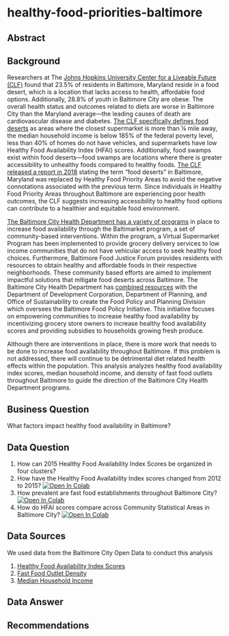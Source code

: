 # healthy-food-priorities-baltimore

## Abstract

## Background

Researchers at The [Johns Hopkins University Center for a Liveable Future (CLF)](https://clf.jhsph.edu/about-us/news/news-2018/report-food-desert-gets-name-change-response-baltimore-community-feedback) found that 23.5% of residents in Baltimore, Maryland reside in a food desert, which is a location that lacks access to health, affordable food options. Additionally, 28.8% of youth in Baltimore City are obese. The overall health status and outcomes related to diets are worse in Baltimore City than the Maryland average—the leading causes of death are cardiovascular disease and diabetes. [The CLF specifically defines food deserts](https://mdfoodsystemmap.org/wp-content/uploads/2013/01/Atlas_CLF-Food-Swamp_final.pdf) as areas where the closest supermarket is more than ¼ mile away, the median household income is below 185% of the federal poverty level, less than 40% of homes do not have vehicles, and supermarkets have low Healthy Food Availability Index (HFAI) scores. Additionally, food swamps exist within food deserts—food swamps are locations where there is greater accessibility to unhealthy foods compared to healthy foods. [The CLF released a report in 2018](https://clf.jhsph.edu/about-us/news/news-2018/report-food-desert-gets-name-change-response-baltimore-community-feedback) stating the term “food deserts” in Baltimore, Maryland was replaced by Healthy Food Priority Areas to avoid the negative connotations associated with the previous term. Since individuals in Healthy Food Priority Areas throughout Baltimore are experiencing poor health outcomes, the CLF suggests increasing accessibility to healthy food options can contribute to a healthier and equitable food environment. 

[The Baltimore City Health Department has a variety of programs](https://health.baltimorecity.gov/programs/food-access) in place to increase food availability through the Baltimarket program, a set of community-based interventions. Within the program, a Virtual Supermarket Program has been implemented to provide grocery delivery services to low income communities that do not have vehicular access to seek healthy food choices. Furthermore, Baltimore Food Justice Forum provides residents with resources to obtain healthy and affordable foods in their respective neighborhoods. These community based efforts are aimed to implement impactful solutions that mitigate food deserts across Baltimore. The Baltimore City Health Department has [combined resources](https://planning.baltimorecity.gov/baltimore-food-policy-initiative) with the Department of Development Corporation, Department of Planning, and Office of Sustainability to create the Food Policy and Planning Division which oversees the Baltimore Food Policy Initiative. This initiative focuses on empowering communities to increase healthy food availability by incentivizing grocery store owners to increase healthy food availability scores and providing subsidies to households growing fresh produce.

Although there are interventions in place, there is more work that needs to be done to increase food availability throughout Baltimore. If this problem is not addressed, there will continue to be detrimental diet related health effects within the population. This analysis analyzes healthy food availability index scores, median household income, and density of fast food outlets throughout Baltimore to guide the direction of the Baltimore City Health Department programs.

## Business Question
What factors impact healthy food availability in Baltimore?

## Data Question
1. How can 2015 Healthy Food Availability Index Scores be organized in four clusters? 
1. How have the Healthy Food Availability Index scores changed from 2012 to 2015? [![Open In Colab](https://colab.research.google.com/assets/colab-badge.svg)](https://github.com/cshah13/healthy-food-priorities-baltimore/blob/main/HFAI_FoodIndexAnalysis.ipynb)
2. How prevalent are fast food establishments throughout Baltimore City? [![Open In Colab](https://colab.research.google.com/assets/colab-badge.svg)](https://github.com/cshah13/healthy-food-priorities-baltimore/blob/main/Fast_Food_Outlet_Density_Graph.ipynb)
3. How do HFAI scores compare across Community Statistical Areas in Baltimore City? [![Open In Colab](https://colab.research.google.com/assets/colab-badge.svg)](https://github.com/cshah13/healthy-food-priorities-baltimore/blob/main/Geospatial_Analysis_HFAI_MedHHI.ipynb)


## Data Sources
We used data from the Baltimore City Open Data to conduct this analysis
1. [Healthy Food Availability Index Scores](https://data.baltimorecity.gov/datasets/bniajfi::average-healthy-food-availability-index?geometry=-77.045%2C39.192%2C-76.196%2C39.378&selectedAttribute=hfai15)
2. [Fast Food Outlet Density](https://data.baltimorecity.gov/datasets/bniajfi::fast-food-outlet-density-per-1000-residents)
3. [Median Household Income](https://data.baltimorecity.gov/datasets/bniajfi::median-household-income)

## Data Answer

## Recommendations
